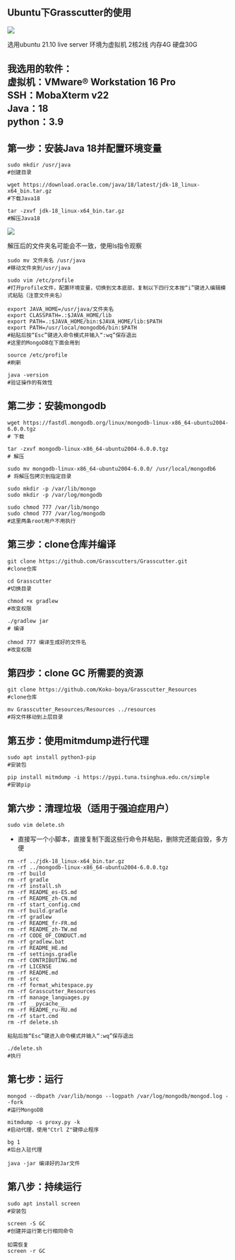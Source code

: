 Ubuntu下Grasscutter的使用
---

![](https://img1.imgtp.com/2022/07/24/4kmAUzMP.png)

选用ubuntu 21.10 live server 环境为虚拟机 2核2线 内存4G 硬盘30G

我选用的软件：  
虚拟机：VMware® Workstation 16 Pro  
SSH：MobaXterm v22  
Java：18  
python：3.9
-
第一步：安装Java 18并配置环境变量
-
```
sudo mkdir /usr/java
#创建目录

wget https://download.oracle.com/java/18/latest/jdk-18_linux-x64_bin.tar.gz
#下载Java18

tar -zxvf jdk-18_linux-x64_bin.tar.gz
#解压Java18
```
![](https://img1.imgtp.com/2022/07/24/7blLfzdC.png)

解压后的文件夹名可能会不一致，使用ls指令观察
```
sudo mv 文件夹名 /usr/java
#移动文件夹到/usr/java

sudo vim /etc/profile
#打开profile文件，配置环境变量，切换到文本底部，复制以下四行文本按“i”键进入编辑模式粘贴（注意文件夹名）

export JAVA_HOME=/usr/java/文件夹名
export CLASSPATH=.:$JAVA_HOME/lib
export PATH=.:$JAVA_HOME/bin:$JAVA_HOME/lib:$PATH
export PATH=/usr/local/mongodb6/bin:$PATH
#粘贴后按“Esc”键进入命令模式并输入“:wq”保存退出
#这里的MongoDB在下面会用到

source /etc/profile 
#刷新

java -version
#验证操作的有效性
```
第二步：安装mongodb
-
```
wget https://fastdl.mongodb.org/linux/mongodb-linux-x86_64-ubuntu2004-6.0.0.tgz
# 下载

tar -zxvf mongodb-linux-x86_64-ubuntu2004-6.0.0.tgz
# 解压

sudo mv mongodb-linux-x86_64-ubuntu2004-6.0.0/ /usr/local/mongodb6
# 将解压包拷贝到指定目录

sudo mkdir -p /var/lib/mongo
sudo mkdir -p /var/log/mongodb

sudo chmod 777 /var/lib/mongo
sudo chmod 777 /var/log/mongodb
#这里两条root用户不用执行
```
第三步：clone仓库并编译
-
```
git clone https://github.com/Grasscutters/Grasscutter.git
#clone仓库

cd Grasscutter
#切换目录

chmod +x gradlew
#改变权限

./gradlew jar 
# 编译

chmod 777 编译生成好的文件名
#改变权限
```
第四步：clone GC 所需要的资源  
-
```
git clone https://github.com/Koko-boya/Grasscutter_Resources
#clone仓库

mv Grasscutter_Resources/Resources ../resources
#将文件移动到上层目录
```
第五步：使用mitmdump进行代理
-
```
sudo apt install python3-pip
#安装包

pip install mitmdump -i https://pypi.tuna.tsinghua.edu.cn/simple
#安装pip
```
第六步：清理垃圾（适用于强迫症用户）
-
```
sudo vim delete.sh
```
- 直接写一个小脚本，直接复制下面这些行命令并粘贴，删除完还能自毁，多方便
```
rm -rf ../jdk-18_linux-x64_bin.tar.gz
rm -rf ../mongodb-linux-x86_64-ubuntu2004-6.0.0.tgz
rm -rf build
rm -rf gradle
rm -rf install.sh
rm -rf README_es-ES.md
rm -rf README_zh-CN.md
rm -rf start_config.cmd
rm -rf build.gradle
rm -rf gradlew
rm -rf README_fr-FR.md
rm -rf README_zh-TW.md
rm -rf CODE_OF_CONDUCT.md
rm -rf gradlew.bat
rm -rf README_HE.md
rm -rf settings.gradle
rm -rf CONTRIBUTING.md
rm -rf LICENSE       
rm -rf README.md
rm -rf src
rm -rf format_whitespace.py
rm -rf Grasscutter_Resources
rm -rf manage_languages.py
rm -rf __pycache__
rm -rf README_ru-RU.md
rm -rf start.cmd
rm -rf delete.sh
```
```
粘贴后按“Esc”键进入命令模式并输入“:wq”保存退出

./delete.sh
#执行
```
第七步：运行
-
```
mongod --dbpath /var/lib/mongo --logpath /var/log/mongodb/mongod.log --fork
#运行MongoDB

mitmdump -s proxy.py -k
#启动代理，使用"Ctrl Z"键停止程序

bg 1
#后台入驻代理

java -jar 编译好的Jar文件
```
第八步：持续运行
-
```
sudo apt install screen
#安装包

screen -S GC
#创建并运行第七行相同命令

如需恢复
screen -r GC
```
